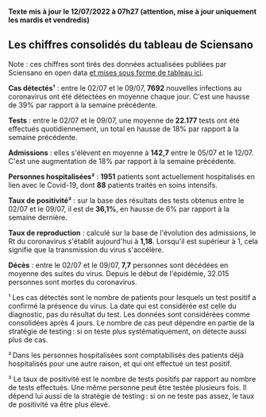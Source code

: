 <strong>Texte mis à jour le 12/07/2022 à 07h27 (attention, mise à jour uniquement les mardis et vendredis)</strong><h2>Les chiffres consolidés du tableau de Sciensano</h2><p>Note : ces chiffres sont tirés des données actualisées publiées par Sciensano en open data <a href='https://datastudio.google.com/embed/u/0/reporting/c14a5cfc-cab7-4812-848c-0369173148ab/page/ZwmOB_blank'>et mises sous forme de tableau ici</a>.<p><strong>Cas détectés¹</strong> :  entre le 02/07 et le 09/07,<strong> 7692</strong> nouvelles infections au coronavirus ont été détectées en moyenne chaque jour. C'est une hausse de 39% par rapport à la semaine précédente.<p><strong>Tests</strong> :  entre le 02/07 et le 09/07, une moyenne de<strong> 22.177</strong> tests ont été effectués quotidiennement, un total en hausse de 18% par rapport à la semaine précédente.<p><strong>Admissions</strong> : elles s'élèvent en moyenne à <strong> 142,7</strong>  entre le 05/07 et le 12/07. C'est une augmentation de 18% par rapport à la semaine précédente.<p><strong>Personnes hospitalisées²</strong> : <strong>1951</strong> patients sont actuellement hospitalisés en lien avec le Covid-19, dont <strong>88</strong> patients traités en soins intensifs.<p><strong>Taux de positivité³</strong> : sur la base des résultats des tests obtenus  entre le 02/07 et le 09/07, il est de <strong>36,1%</strong>, en hausse de 6% par rapport à la semaine dernière.<p><strong>Taux de reproduction</strong> : calculé sur la base de l'évolution des admissions, le Rt du coronavirus s'établit aujourd'hui à <strong>1,18</strong>. Lorsqu'il est supérieur à 1, cela signifie que la transmission du virus s'accélère.<p><strong>Décès</strong> :  entre le 02/07 et le 09/07,<strong> 7,7</strong> personnes sont décédées en moyenne des suites du virus. Depuis le début de l'épidémie, 32.015 personnes sont mortes du coronavirus.<p>¹ Les cas détectés sont le nombre de patients pour lesquels un test positif a confirmé la présence du virus. La date qui est considérée est celle du diagnostic, pas du résultat du test. Les données sont considérées comme consolidées après 4 jours. Le nombre de cas peut dépendre en partie de la stratégie de testing : si on teste plus systématiquement, on détecte aussi plus de cas.<p>² Dans les personnes hospitalisées sont comptabilisés des patients déjà hospitalisés pour une autre raison, et qui ont effectué un test positif.<p>³ Le taux de positivité est le nombre de tests positifs par rapport au nombre de tests effectués. Une même personne peut être testée plusieurs fois. Il dépend lui aussi de la stratégie de testing : si on ne teste pas assez, le taux de positivité va être plus élevé.